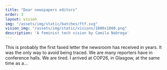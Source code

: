 ```yaml
---
title: "Dear newspapers editors"
order: 3
layout: vision
img: "/assets/img/static/batches/ftf.svg"
vision_img: "/assets/img/static/visions/1000x1000.png"
description: 'A feminist tech vision by Camila Nobrega'
---
```


This is probably the first faxed letter the newsroom has received in years. It was the only way to avoid being traced. We are many reporters have in conference halls. We are tired.
I arrived at COP26, in Glasgow, at the same time as a...








